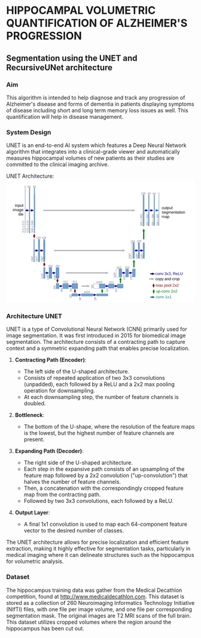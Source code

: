 # HIPPOCAMPAL VOLUMETRIC QUANTIFICATION OF ALZHEIMER'S PROGRESSION

## Segmentation using the UNET and RecursiveUNet architecture

### Aim
This algorithm is intended to help diagnose and track any progression of Alzheimer's disease and forms of dementia in patients displaying symptoms of disease including short and long term memory loss issues as well. This quantification will help in disease management.

### System Design

UNET is an end-to-end AI system which features a Deep Neural Network algorithm that integrates into a clinical-grade viewer and automatically measures hippocampal volumes of new patients as their studies are committed to the clinical imaging archive.

UNET Architecture:
![UNET Architecture](https://github.com/Iaryan-21/Hippocampus_Volumetric_Analysis/blob/main/unet_arch.png)

### Architecture UNET
UNET is a type of Convolutional Neural Network (CNN) primarily used for image segmentation. It was first introduced in 2015 for biomedical image segmentation. The architecture consists of a contracting path to capture context and a symmetric expanding path that enables precise localization.

1. **Contracting Path (Encoder)**:
   - The left side of the U-shaped architecture.
   - Consists of repeated application of two 3x3 convolutions (unpadded), each followed by a ReLU and a 2x2 max pooling operation for downsampling.
   - At each downsampling step, the number of feature channels is doubled.

2. **Bottleneck**:
   - The bottom of the U-shape, where the resolution of the feature maps is the lowest, but the highest number of feature channels are present.

3. **Expanding Path (Decoder)**:
   - The right side of the U-shaped architecture.
   - Each step in the expansive path consists of an upsampling of the feature map followed by a 2x2 convolution ("up-convolution") that halves the number of feature channels.
   - Then, a concatenation with the correspondingly cropped feature map from the contracting path.
   - Followed by two 3x3 convolutions, each followed by a ReLU.

4. **Output Layer**:
   - A final 1x1 convolution is used to map each 64-component feature vector to the desired number of classes.

The UNET architecture allows for precise localization and efficient feature extraction, making it highly effective for segmentation tasks, particularly in medical imaging where it can delineate structures such as the hippocampus for volumetric analysis.

### Dataset

The hippocampus training data was gather from the Medical Decathlon competition, found at
http://www.medicaldecathlon.com. This dataset is stored as a collection of 260 Neuroimaging
Informatics Technology Initiative (NIfTI) files, with one file per image volume, and one file per corresponding segmentation mask. The original images are T2 MRI scans of the full brain. This dataset utilizes cropped volumes where the region around the hippocampus has been cut out.

